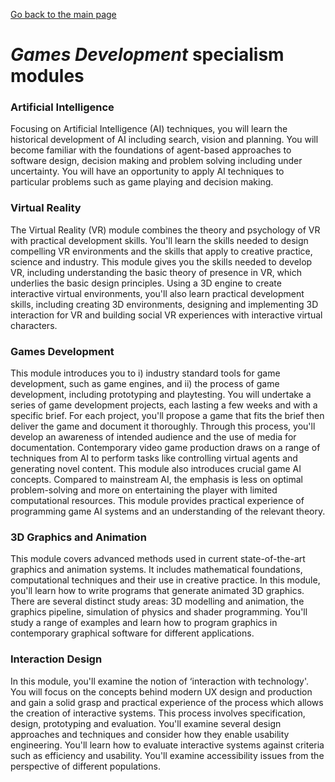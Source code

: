 [Go back to the main page](https://github.com/world-class/REPL)

# *Games Development* specialism modules

### Artificial Intelligence
Focusing on Artificial Intelligence (AI) techniques, you will learn the
historical development of AI including search, vision and planning. You
will become familiar with the foundations of agent-based approaches to
software design, decision making and problem solving including under
uncertainty. You will have an opportunity to apply AI techniques to
particular problems such as game playing and decision making.

### Virtual Reality
The Virtual Reality (VR) module combines the theory and psychology of VR
with practical development skills. You'll learn the skills needed to
design compelling VR environments and the skills that apply to creative
practice, science and industry. This module gives you the skills needed
to develop VR, including understanding the basic theory of presence in
VR, which underlies the basic design principles. Using a 3D engine to
create interactive virtual environments, you'll also learn practical
development skills, including creating 3D environments, designing and
implementing 3D interaction for VR and building social VR experiences
with interactive virtual characters.

### Games Development
This module introduces you to i) industry standard tools for game
development, such as game engines, and ii) the process of game
development, including prototyping and playtesting. You will undertake a
series of game development projects, each lasting a few weeks and with
a specific brief. For each project, you'll propose a game that fits
the brief then deliver the game and document it thoroughly. Through this
process, you'll develop an awareness of intended audience and the use
of media for documentation. Contemporary video game production draws on
a range of techniques from AI to perform tasks like controlling virtual
agents and generating novel content. This module also introduces crucial
game AI concepts. Compared to mainstream AI, the emphasis is less on
optimal problem-solving and more on entertaining the player with limited
computational resources. This module provides practical experience of
programming game AI systems and an understanding of the relevant theory.

### 3D Graphics and Animation
This module covers advanced methods used in current state-of-the-art
graphics and animation systems. It includes mathematical foundations,
computational techniques and their use in creative practice. In this
module, you'll learn how to write programs that generate animated
3D graphics. There are several distinct study areas: 3D modelling and
animation, the graphics pipeline, simulation of physics and shader
programming. You'll study a range of examples and learn how to program
graphics in contemporary graphical software for different applications.

### Interaction Design
In this module, you'll examine the notion of ‘interaction with
technology'. You will focus on the concepts behind modern UX design
and production and gain a solid grasp and practical experience of
the process which allows the creation of interactive systems. This
process involves specification, design, prototyping and evaluation.
You'll examine several design approaches and techniques and consider
how they enable usability engineering. You'll learn how to evaluate
interactive systems against criteria such as efficiency and usability.
You'll examine accessibility issues from the perspective of different
populations.
